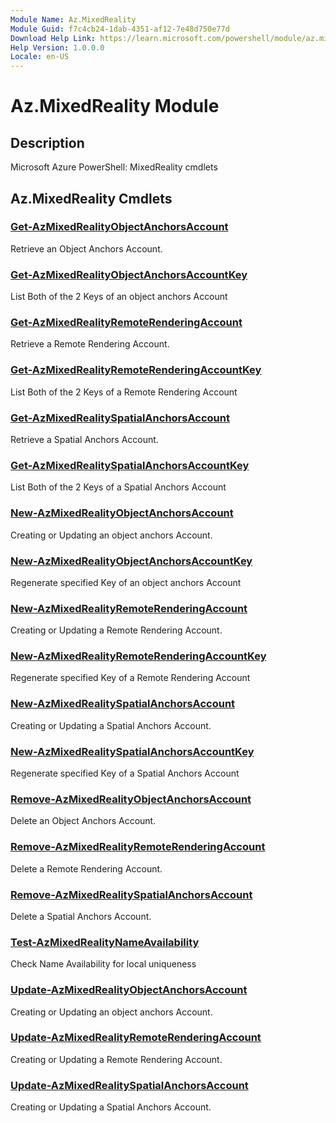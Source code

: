 ```yaml
---
Module Name: Az.MixedReality
Module Guid: f7c4cb24-1dab-4351-af12-7e48d750e77d
Download Help Link: https://learn.microsoft.com/powershell/module/az.mixedreality
Help Version: 1.0.0.0
Locale: en-US
---
```


# Az.MixedReality Module
## Description
Microsoft Azure PowerShell: MixedReality cmdlets

## Az.MixedReality Cmdlets
### [Get-AzMixedRealityObjectAnchorsAccount](Get-AzMixedRealityObjectAnchorsAccount.md)
Retrieve an Object Anchors Account.

### [Get-AzMixedRealityObjectAnchorsAccountKey](Get-AzMixedRealityObjectAnchorsAccountKey.md)
List Both of the 2 Keys of an object anchors Account

### [Get-AzMixedRealityRemoteRenderingAccount](Get-AzMixedRealityRemoteRenderingAccount.md)
Retrieve a Remote Rendering Account.

### [Get-AzMixedRealityRemoteRenderingAccountKey](Get-AzMixedRealityRemoteRenderingAccountKey.md)
List Both of the 2 Keys of a Remote Rendering Account

### [Get-AzMixedRealitySpatialAnchorsAccount](Get-AzMixedRealitySpatialAnchorsAccount.md)
Retrieve a Spatial Anchors Account.

### [Get-AzMixedRealitySpatialAnchorsAccountKey](Get-AzMixedRealitySpatialAnchorsAccountKey.md)
List Both of the 2 Keys of a Spatial Anchors Account

### [New-AzMixedRealityObjectAnchorsAccount](New-AzMixedRealityObjectAnchorsAccount.md)
Creating or Updating an object anchors Account.

### [New-AzMixedRealityObjectAnchorsAccountKey](New-AzMixedRealityObjectAnchorsAccountKey.md)
Regenerate specified Key of an object anchors Account

### [New-AzMixedRealityRemoteRenderingAccount](New-AzMixedRealityRemoteRenderingAccount.md)
Creating or Updating a Remote Rendering Account.

### [New-AzMixedRealityRemoteRenderingAccountKey](New-AzMixedRealityRemoteRenderingAccountKey.md)
Regenerate specified Key of a Remote Rendering Account

### [New-AzMixedRealitySpatialAnchorsAccount](New-AzMixedRealitySpatialAnchorsAccount.md)
Creating or Updating a Spatial Anchors Account.

### [New-AzMixedRealitySpatialAnchorsAccountKey](New-AzMixedRealitySpatialAnchorsAccountKey.md)
Regenerate specified Key of a Spatial Anchors Account

### [Remove-AzMixedRealityObjectAnchorsAccount](Remove-AzMixedRealityObjectAnchorsAccount.md)
Delete an Object Anchors Account.

### [Remove-AzMixedRealityRemoteRenderingAccount](Remove-AzMixedRealityRemoteRenderingAccount.md)
Delete a Remote Rendering Account.

### [Remove-AzMixedRealitySpatialAnchorsAccount](Remove-AzMixedRealitySpatialAnchorsAccount.md)
Delete a Spatial Anchors Account.

### [Test-AzMixedRealityNameAvailability](Test-AzMixedRealityNameAvailability.md)
Check Name Availability for local uniqueness

### [Update-AzMixedRealityObjectAnchorsAccount](Update-AzMixedRealityObjectAnchorsAccount.md)
Creating or Updating an object anchors Account.

### [Update-AzMixedRealityRemoteRenderingAccount](Update-AzMixedRealityRemoteRenderingAccount.md)
Creating or Updating a Remote Rendering Account.

### [Update-AzMixedRealitySpatialAnchorsAccount](Update-AzMixedRealitySpatialAnchorsAccount.md)
Creating or Updating a Spatial Anchors Account.

